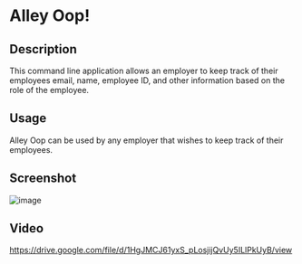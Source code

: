 # Alley Oop!

## Description
This command line application allows an employer to keep track of their employees email, name, employee ID, and other information based on the role of the employee.

## Usage
Alley Oop can be used by any employer that wishes to keep track of their employees.

## Screenshot 
![image](https://user-images.githubusercontent.com/116418038/221064971-ec115eb0-7d9f-4c46-90ff-e9f52134d1b4.png)


## Video

https://drive.google.com/file/d/1HgJMCJ61yxS_pLosjijQvUy5ILlPkUyB/view
